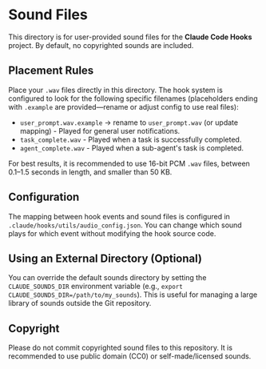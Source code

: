 # Sound Files

This directory is for user-provided sound files for the **Claude Code Hooks** project. By default, no copyrighted sounds are included.

## Placement Rules

Place your `.wav` files directly in this directory. The hook system is configured to look for the following specific filenames (placeholders ending with `.example` are provided—rename or adjust config to use real files):

- `user_prompt.wav.example` → rename to `user_prompt.wav` (or update mapping) - Played for general user notifications.
- `task_complete.wav` - Played when a task is successfully completed.
- `agent_complete.wav` - Played when a sub-agent's task is completed.

For best results, it is recommended to use 16-bit PCM `.wav` files, between 0.1–1.5 seconds in length, and smaller than 50 KB.

## Configuration

The mapping between hook events and sound files is configured in `.claude/hooks/utils/audio_config.json`. You can change which sound plays for which event without modifying the hook source code.

## Using an External Directory (Optional)

You can override the default sounds directory by setting the `CLAUDE_SOUNDS_DIR` environment variable (e.g., `export CLAUDE_SOUNDS_DIR=/path/to/my_sounds`). This is useful for managing a large library of sounds outside the Git repository.

## Copyright

Please do not commit copyrighted sound files to this repository. It is recommended to use public domain (CC0) or self-made/licensed sounds.
